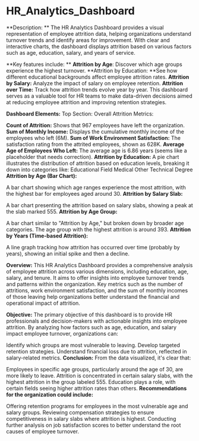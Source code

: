# HR_Analytics_Dashboard
**Description:
**
The HR Analytics Dashboard provides a visual representation of employee attrition data, helping organizations understand turnover trends and identify areas for improvement. With clear and interactive charts, the dashboard displays attrition based on various factors such as age, education, salary, and years of service.

**Key features include:
**
**Attrition by Age**: Discover which age groups experience the highest turnover.
**Attrition by Education: **See how different educational backgrounds affect employee attrition rates.
**Attrition by Salary:** Analyze the impact of salary on employee retention.
**Attrition over Time:** Track how attrition trends evolve year by year.
This dashboard serves as a valuable tool for HR teams to make data-driven decisions aimed at reducing employee attrition and improving retention strategies.

**Dashboard Elements:**
Top Section: Overall Attrition Metrics:

**Count of Attrition:** Shows that 967 employees have left the organization.
**Sum of Monthly Income:** Displays the cumulative monthly income of the employees who left (6M).
**Sum of Work Environment Satisfaction:** The satisfaction rating from the attrited employees, shown as 628K.
**Average Age of Employees Who Left:** The average age is 6.86 years (seems like a placeholder that needs correction).
**Attrition by Education:**
A pie chart illustrates the distribution of attrition based on education levels, breaking it down into categories like:
Educational Field
Medical
Other
Technical Degree
**Attrition by Age (Bar Chart):**

A bar chart showing which age ranges experience the most attrition, with the highest bar for employees aged around 30.
**Attrition by Salary Slab:**

A bar chart presenting the attrition based on salary slabs, showing a peak at the slab marked 555.
**Attrition by Age Group:**

A bar chart similar to "Attrition by Age," but broken down by broader age categories. The age group with the highest attrition is around 393.
**Attrition by Years (Time-based Attrition):**

A line graph tracking how attrition has occurred over time (probably by years), showing an initial spike and then a decline.

**Overview:**
This HR Analytics Dashboard provides a comprehensive analysis of employee attrition across various dimensions, including education, age, salary, and tenure. It aims to offer insights into employee turnover trends and patterns within the organization. Key metrics such as the number of attritions, work environment satisfaction, and the sum of monthly incomes of those leaving help organizations better understand the financial and operational impact of attrition.

**Objective:**
The primary objective of this dashboard is to provide HR professionals and decision-makers with actionable insights into employee attrition. By analyzing how factors such as age, education, and salary impact employee turnover, organizations can:

Identify which groups are most vulnerable to leaving.
Develop targeted retention strategies.
Understand financial loss due to attrition, reflected in salary-related metrics.
**Conclusion:**
From the data visualized, it's clear that:

Employees in specific age groups, particularly around the age of 30, are more likely to leave.
Attrition is concentrated in certain salary slabs, with the highest attrition in the group labeled 555.
Education plays a role, with certain fields seeing higher attrition rates than others.
**Recommendations for the organization could include:**

Offering retention programs for employees in the most vulnerable age and salary groups.
Reviewing compensation strategies to ensure competitiveness in salary slabs where attrition is highest.
Conducting further analysis on job satisfaction scores to better understand the root causes of employee turnover.

